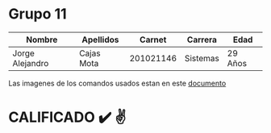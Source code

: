 # Grupo 11  

| Nombre           | Apellidos     | Carnet      | Carrera  | Edad    |
| -----------------|---------------| ----------- | -------- | ------- |
| Jorge Alejandro  | Cajas Mota    | 201021146   | Sistemas | 29 Años |

Las imagenes de los comandos usados estan en este [documento](https://github.com/cajasmota/-AYD1-HT1_201021146/blob/develop/documentation/%5BAYD1%5DHT1_201021146.pdf "documento") 

CALIFICADO :heavy_check_mark: :v:
===============
